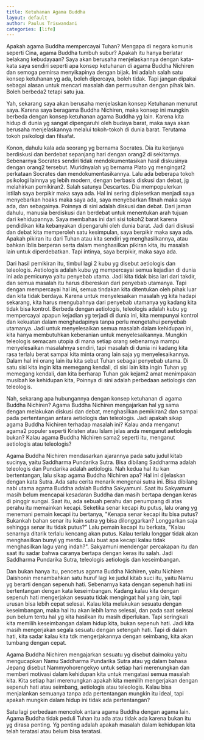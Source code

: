 ```yaml
---
title: Ketuhanan Agama Buddha
layout: default
author: Paulus Triswandani
categories: [life]
---
```


Apakah agama Buddha mempercayai Tuhan? Mengapa di negara komunis seperti Cina, agama Buddha tumbuh subur? Apakah itu hanya berlatar belakang kebudayaan? Saya akan berusaha menjelaskannya dengan kata-kata saya sendiri seperti apa konsep ketuhanan di agama Buddha Nichiren dan semoga pemirsa menyikapinya dengan bijak. Ini adalah salah satu konsep ketuhanan yg ada, boleh dipercaya, boleh tidak. Tapi jangan dipakai sebagai alasan untuk mencari masalah dan permusuhan dengan pihak lain. Boleh berbeda2 tetapi satu jua.

Yah, sekarang saya akan berusaha menjelaskan konsep Ketuhanan menurut saya. Karena saya beragama Buddha Nichiren, maka konsep ini mungkin berbeda dengan konsep ketuhanan agama Buddha yg lain. Karena kita hidup di dunia yg sangat dipengaruhi oleh budaya barat, maka saya akan berusaha menjelaskannya melalui tokoh-tokoh di dunia barat. Terutama tokoh psikologi dan filsafat.

Konon, dahulu kala ada seorang yg bernama Socrates. Dia itu kerjanya berdiskusi dan berdebat sepanjang hari dengan orang2 di sekitarnya. Sebenarnya Socrates sendiri tidak mendokumentasikan hasil diskusinya dengan orang2 tersebut. Muridnyalah yg bernama Plato yg mengingat2 perkataan Socrates dan mendokumentasikannya. Lalu ada beberapa tokoh psikologi lainnya yg lebih modern, dengan berbasis diskusi dan debat, jg melahirkan pemikiran2. Salah satunya Descartes. Dia mempopulerkan istilah saya berpikir maka saya ada. Hal ini sering diplesetkan menjadi saya menyebarkan hoaks maka saya ada, saya menyebarkan fitnah maka saya ada, dan sebagainya. Poinnya di sini adalah diskusi dan debat. Dari jaman dahulu, manusia berdiskusi dan berdebat untuk menentukan arah tujuan dari kehidupannya. Saya membahas ini dari sisi tokoh2 barat karena pendidikan kita kebanyakan dipengaruhi oleh dunia barat. Jadi dari diskusi dan debat kita memperoleh satu kesimpulan, saya berpikir maka saya ada. Apakah pikiran itu dari Tuhan atau kita sendiri yg menghasilkannya, atau bahkan Iblis berperan serta dalam menghasilkan pikiran kita, itu masalah lain untuk diperdebatkan. Tapi intinya, saya berpikir, maka saya ada.

Dari hasil pemikiran itu, timbul lagi 2 kubu yg disebut aetiologis dan teleologis. Aetiologis adalah kubu yg mempercayai semua kejadian di dunia ini ada pemicunya yaitu penyebab utama. Jadi kita tidak bisa lari dari takdir, dan semua masalah itu harus dibereskan dari penyebab utamanya. Tapi dengan mempercayai hal ini, semua tindakan kita ditentukan oleh pihak luar dan kita tidak berdaya. Karena untuk menyelesaikan masalah yg kita hadapi sekarang, kita harus mengubahnya dari penyebab utamanya yg kadang kita tidak bisa kontrol. Berbeda dengan aetiologis, teleologis adalah kubu yg mempercayai apapun kejadian yg terjadi di dunia ini, kita mempunyai kontrol dan kekuatan dalam menghadapinya tanpa perlu mengetahui penyebab utamanya. Jadi untuk menyelesaikan semua masalah dalam kehidupan ini, kita hanya membutuhkan keberanian untuk menyelesaikannya. Mungkin teleologis semacam utopia di mana setiap orang sebenarnya mampu menyelesaikan masalahnya sendiri, tapi masalah di dunia ini kadang kita rasa terlalu berat sampai kita minta orang lain saja yg menyelesaikannya. Dalam hal ini orang lain itu kita sebut Tuhan sebagai penyebab utama. Di satu sisi kita ingin kita memegang kendali, di sisi lain kita ingin Tuhan yg memegang kendali, dan kita berharap Tuhan gak kejam2 amat menimpakan musibah ke kehidupan kita, Poinnya di sini adalah perbedaan aetiologis dan teleologis.

Nah, sekarang apa hubungannya dengan konsep ketuhanan di agama Buddha Nichiren? Agama Buddha Nichiren mengajarkan hal yg sama dengan melakukan diskusi dan debat, menghasilkan pemikiran2 dan sampai pada pertentangan antara aetiologis dan teleologis. Jadi apakah sikap agama Buddha Nichiren terhadap masalah ini? Kalau anda menganut agama2 populer seperti Kristen atau Islam jelas anda menganut aetiologis bukan? Kalau agama Buddha Nichiren sama2 seperti itu, menganut aetiologis atau teleologis?

Agama Buddha Nichiren mendasarkan ajarannya pada satu judul kitab sucinya, yaitu Saddharma Pundarika Sutra. Bisa dibilang Saddharma adalah teleologis dan Pundarika adalah aetiologis. Nah kedua hal itu kan bertentangan, lalu sikap agama Buddha Nichiren apa? Hal ini dijelaskan dengan kata Sutra. Ada satu cerita menarik mengenai sutra ini. Bisa dibilang nabi utama agama Buddha adalah Buddha Sakyamuni. Saat itu Sakyamuni masih belum mencapai kesadaran Buddha dan masih bertapa dengan keras di pinggir sungai. Saat itu, ada sebuah perahu dan penumpang di atas perahu itu memainkan kecapi. Seketika senar kecapi itu putus, lalu orang yg menemani pemain kecapi itu bertanya, "Kenapa senar kecapi itu bisa putus? Bukankah bahan senar itu kain sutra yg bisa dilonggarkan? Longgarkan saja sehingga senar itu tidak putus?" Lalu pemain kecapi itu berkata, "Kalau senarnya ditarik terlalu kencang akan putus. Kalau terlalu longgar tidak akan menghasilkan bunyi yg merdu. Lalu buat apa kecapi kalau tidak menghasilkan lagu yang indah?". Sakyamuni mendengar percakapan itu dan saat itu sadar bahwa caranya bertapa dengan keras itu salah. Jadi Saddharma Pundarika Sutra, teleologis aetiologis dan keseimbangan.

Dan bukan hanya itu, pencetus agama Buddha Nichiren, yaitu Nichiren Daishonin menambahkan satu huruf lagi ke judul kitab suci itu, yaitu Namu yg berarti dengan sepenuh hati. Sebenarnya kata dengan sepenuh hati ini bertentangan dengan kata keseimbangan. Kadang kalau kita dengan sepenuh hati mengerjakan sesuatu tidak mengingat hal yang lain, tapi urusan bisa lebih cepat selesai. Kalau kita melakukan sesuatu dengan keseimbangan, maka hal itu akan lebih lama selesai, dan pada saat selesai pun belum tentu hal yg kita hasilkan itu masih diperlukan. Tapi seringkali kita memilih keseimbangan dalam hidup kita, bukan sepenuh hati. Jadi kita masih mengerjakan segala sesuatu dengan setengah hati. Tapi di dalam hati, kita sadar kalau kita tdk mengerjakannya dengan seimbang, kita akan tumbang dengan cepat.

Agama Buddha Nichiren mengajarkan sesuatu yg disebut daimoku yaitu mengucapkan Namu Saddharma Pundarika Sutra atau yg dalam bahasa Jepang disebut Nammyohorengekyo untuk setiap hari merenungkan dan memberi motivasi dalam kehidupan kita untuk mengatasi semua masalah kita. Kita setiap hari merenungkan apakah kita memilih mengerjakan dengan sepenuh hati atau seimbang, aetiologis atau teleologis. Kalau bisa menjalankan semuanya tanpa ada pertentangan mungkin itu ideal, tapi apakah mungkin dalam hidup ini tidak ada pertentangan?

Satu lagi perbedaan mencolok antara agama Buddha dengan agama lain. Agama Buddha tidak peduli Tuhan itu ada atau tidak ada karena bukan itu yg dirasa penting. Yg penting adalah apakah masalah dalam kehidupan kita telah teratasi atau belum bisa teratasi. 
